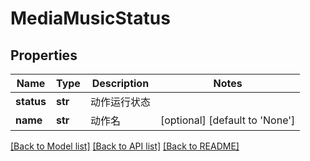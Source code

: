 # MediaMusicStatus

## Properties
Name | Type | Description | Notes
------------ | ------------- | ------------- | -------------
**status** | **str** | 动作运行状态 | 
**name** | **str** | 动作名 | [optional] [default to 'None']

[[Back to Model list]](../README.md#documentation-for-models) [[Back to API list]](../README.md#documentation-for-api-endpoints) [[Back to README]](../README.md)


